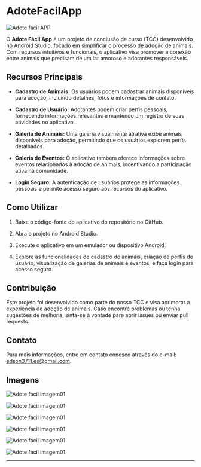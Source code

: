 # AdoteFacilApp

![Adote facil APP](/home/edson/Projetos/AdoteFacilApp/imagens/imagem-app1.png)

O **Adote Fácil App** é um projeto de conclusão de curso (TCC) desenvolvido no Android Studio, focado em simplificar o processo de adoção de animais. Com recursos intuitivos e funcionais, o aplicativo visa promover a conexão entre animais que precisam de um lar amoroso e adotantes responsáveis.

## Recursos Principais

- **Cadastro de Animais:** Os usuários podem cadastrar animais disponíveis para adoção, incluindo detalhes, fotos e informações de contato.

- **Cadastro de Usuário:** Adotantes podem criar perfis pessoais, fornecendo informações relevantes e mantendo um registro de suas atividades no aplicativo.

- **Galeria de Animais:** Uma galeria visualmente atrativa exibe animais disponíveis para adoção, permitindo que os usuários explorem perfis detalhados.

- **Galeria de Eventos:** O aplicativo também oferece informações sobre eventos relacionados à adoção de animais, incentivando a participação ativa na comunidade.

- **Login Seguro:** A autenticação de usuários protege as informações pessoais e permite acesso seguro aos recursos do aplicativo.

## Como Utilizar

1. Baixe o código-fonte do aplicativo do repositório no GitHub.

2. Abra o projeto no Android Studio.

3. Execute o aplicativo em um emulador ou dispositivo Android.

4. Explore as funcionalidades de cadastro de animais, criação de perfis de usuário, visualização de galerias de animais e eventos, e faça login para acesso seguro.

## Contribuição

Este projeto foi desenvolvido como parte do nosso TCC e visa aprimorar a experiência de adoção de animais. Caso encontre problemas ou tenha sugestões de melhoria, sinta-se à vontade para abrir issues ou enviar pull requests.

## Contato

Para mais informações, entre em contato conosco através do e-mail: [edson3711.es@gmail.com](mailto:edson3711.es@gmail.com).

## Imagens

![Adote facil imagem01](/home/edson/Projetos/AdoteFacilApp/imagens/imagem-app1.png)

![Adote facil imagem01](/home/edson/Projetos/AdoteFacilApp/imagens/imagem-app2.png)

![Adote facil imagem01](/home/edson/Projetos/AdoteFacilApp/imagens/imagem-app3.png)

![Adote facil imagem01](/home/edson/Projetos/AdoteFacilApp/imagens/imagem-app4.png)

![Adote facil imagem01](/home/edson/Projetos/AdoteFacilApp/imagens/imagem-app5.png)

![Adote facil imagem01](/home/edson/Projetos/AdoteFacilApp/imagens/imagem-app6.png)

---
